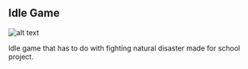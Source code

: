 ## Idle Game

![alt text](https://sites.google.com/a/mypisd.net/nicholas-wharton/home/shaangamegame.PNG)

Idle game that has to do with fighting natural disaster made for school project.
